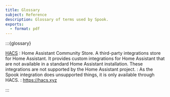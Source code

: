 ```yaml
---
title: Glossary
subject: Reference
description: Glossary of terms used by Spook.
exports:
  - format: pdf
---
```


:::{glossary}

[HACS](https://hacs.xyz/)
: Home Assistant Community Store. A third-party integrations store for Home Assistant. It provides custom integrations for Home Assistant that are not available in a standard Home Assistant installation. These integrations are not supported by the Home Assistant project.
: As the Spook integration does unsupported things, it is only available through HACS.
: <https://hacs.xyz>

:::
